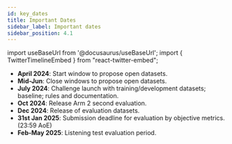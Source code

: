 ```yaml
---
id: key_dates
title: Important Dates
sidebar_label: Important dates
sidebar_position: 4.1
---
```

import useBaseUrl from '@docusaurus/useBaseUrl';
import { TwitterTimelineEmbed } from "react-twitter-embed";

- **April 2024**: Start window to propose open datasets.
- **Mid-Jun**: Close windows to propose open datasets.
- **July 2024**: Challenge launch with training/development datasets; baseline; rules and documentation.
- **Oct 2024**: Release Arm 2 second evaluation.
- **Dec 2024**: Release of evaluation datasets.
- **31st Jan 2025**: Submission deadline for evaluation by objective metrics. (23:59 AoE)
- **Feb-May 2025**: Listening test evaluation period.

